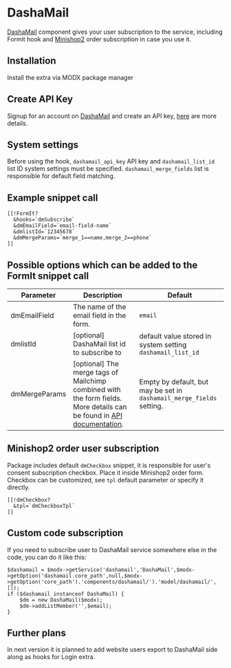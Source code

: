 # DashaMail

[DashaMail](https://dashamail.ru) component gives your user subscription to the service, including Formit hook and [Minishop2](https://en.modstore.pro/packages/ecommerce/minishop2) order subscription in case you use it.

## Installation
Install the extra via MODX package manager

## Create API Key
Signup for an account on [DashaMail](https://dashamail.ru) and create an API key, [here](https://dashamail.ru/api/?_gl=1*rf286y*_ga*MTY0NjI0Mzg4NC4xNzM2OTI3MzA0*_ga_HWEQYTTCPL*MTczODQ0MDgwOS4xMC4xLjE3Mzg0NDA5MjAuMjAuMC4w) are more details.

## System settings
Before using the hook, `dashamail_api_key` API key and `dashamail_list_id` list ID system settings must be specified. `dashamail_merge_fields` list is responsible for default field matching.

## Example snippet call

```
[[!FormIt?
  &hooks=`dmSubscribe`
  &dmEmailField=`email-field-name`
  &dmlistId=`12345678`
  &dmMergeParams=`merge_1==name,merge_2==phone`
]]
```

## Possible options which can be added to the FormIt snippet call

| Parameter                  | Description                                                                  | Default |
|----------------------------|------------------------------------------------------------------------------|---------|
| dmEmailField | The name of the email field in the form. | `email`
| dmlistId | [optional] DashaMail list id to subscribe to | default value stored in system setting `dashamail_list_id`
| dmMergeParams | [optional] The merge tags of Mailchimp combined with the form fields. More details can be found in [API documentation](https://dashamail.ru/api_details/?method=lists.add_member). | Empty by default, but may be set in `dashamail_merge_fields` setting.|

## Minishop2 order user subscription

Package includes default `dmCheckbox` snippet, it is responsible for user's consent subscription checkbox. Place it inside Minishop2 order form. Checkbox can be customized, see `tpl` default parameter or specify it directly.

```
[[!dmCheckbox?
  &tpl=`dmCheckboxTpl`
]]
```

## Custom code subscription

If you need to subscribe user to DashaMail service somewhere else in the code, you can do it like this:

```
$dashamail = $modx->getService('dashamail','DashaMail',$modx->getOption('dashamail.core_path',null,$modx->getOption('core_path').'components/dashamail/').'model/dashamail/',[]);
if ($dashamail instanceof DashaMail) {
	$dm = new DashaMail($modx);
	$dm->addListMember('',$email);
}
```

## Further plans

In next version it is planned to add website users export to DashaMail side along as hooks for Login extra.
